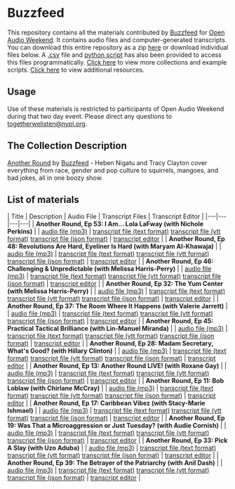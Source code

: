 # Buzzfeed

This repository contains all the materials contributed by [Buzzfeed](https://www.buzzfeed.com/audio) for [Open Audio Weekend](https://github.com/nypl-openaudio/start-here). It contains audio files and computer-generated transcripts. You can download this entire repository as a zip [here](https://s3.amazonaws.com/togetherwelisten.nypl.org/data/data-buzzfeed.zip) or download individual files below. A [.csv](https://github.com/nypl-openaudio/data-buzzfeed/blob/master/manifest.csv) file and [python script](https://github.com/nypl-openaudio/data-buzzfeed/blob/master/get_materials.py) has also been provided to access this files programmatically. [Click here](https://github.com/nypl-openaudio/start-here/materials) to view more collections and example scripts. [Click here](https://github.com/nypl-openaudio/start-here#resources) to view additional resources.

## Usage
Use of these materials is restricted to participants of Open Audio Weekend during that two day event. Please direct any questions to [togetherwelisten@nypl.org](mailto:togetherwelisten@nypl.org).

## The Collection Description
[Another Round](https://www.buzzfeed.com/anotherround) by [Buzzfeed](https://www.buzzfeed.com/) - Heben Nigatu and Tracy Clayton cover everything from race, gender and pop culture to squirrels, mangoes, and bad jokes, all in one boozy show.

## List of materials
| Title | Description | Audio File | Transcript Files | Transcript Editor |
|---|---|---|---|
| **Another Round, Ep 53: I Am... Lola LaFway (with Nichole Perkins)** |  | [audio file (mp3)](https://github.com/nypl-openaudio/data-buzzfeed/raw/master/audio/ep-53-i-am-lola-lafway.mp3) | [transcript file (text format)](https://github.com/nypl-openaudio/data-buzzfeed/raw/master/transcripts/text/ep-53-i-am-lola-lafway.text) [transcript file (vtt format)](https://github.com/nypl-openaudio/data-buzzfeed/raw/master/transcripts/vtt/ep-53-i-am-lola-lafway.vtt) [transcript file (json format)](https://github.com/nypl-openaudio/data-buzzfeed/raw/master/transcripts/json/ep-53-i-am-lola-lafway.json) | [transcript editor](https://opentranscript.herokuapp.com/transcripts/ep-53-i-am-lola-lafway) |
| **Another Round, Ep 48: Revolutions Are Hard, Eyeliner Is Hard (with Maryam Al-Khawaja)** |  | [audio file (mp3)](https://github.com/nypl-openaudio/data-buzzfeed/raw/master/audio/ep-48-revolutions-are-hard-eyeliner-is-hard.mp3) | [transcript file (text format)](https://github.com/nypl-openaudio/data-buzzfeed/raw/master/transcripts/text/ep-48-revolutions-are-hard-eyeliner-is-hard.text) [transcript file (vtt format)](https://github.com/nypl-openaudio/data-buzzfeed/raw/master/transcripts/vtt/ep-48-revolutions-are-hard-eyeliner-is-hard.vtt) [transcript file (json format)](https://github.com/nypl-openaudio/data-buzzfeed/raw/master/transcripts/json/ep-48-revolutions-are-hard-eyeliner-is-hard.json) | [transcript editor](https://opentranscript.herokuapp.com/transcripts/ep-48-revolutions-are-hard-eyeliner-is-hard) |
| **Another Round, Ep 46: Challenging & Unpredictable (with Melissa Harris-Perry)** |  | [audio file (mp3)](https://github.com/nypl-openaudio/data-buzzfeed/raw/master/audio/ep-46-challenging--unpredictable.mp3) | [transcript file (text format)](https://github.com/nypl-openaudio/data-buzzfeed/raw/master/transcripts/text/ep-46-challenging--unpredictable.text) [transcript file (vtt format)](https://github.com/nypl-openaudio/data-buzzfeed/raw/master/transcripts/vtt/ep-46-challenging--unpredictable.vtt) [transcript file (json format)](https://github.com/nypl-openaudio/data-buzzfeed/raw/master/transcripts/json/ep-46-challenging--unpredictable.json) | [transcript editor](https://opentranscript.herokuapp.com/transcripts/ep-46-challenging--unpredictable) |
| **Another Round, Ep 32: The Yum Center (with Melissa Harris-Perry)** |  | [audio file (mp3)](https://github.com/nypl-openaudio/data-buzzfeed/raw/master/audio/ep-32-the-yum-center.mp3) | [transcript file (text format)](https://github.com/nypl-openaudio/data-buzzfeed/raw/master/transcripts/text/ep-32-the-yum-center.text) [transcript file (vtt format)](https://github.com/nypl-openaudio/data-buzzfeed/raw/master/transcripts/vtt/ep-32-the-yum-center.vtt) [transcript file (json format)](https://github.com/nypl-openaudio/data-buzzfeed/raw/master/transcripts/json/ep-32-the-yum-center.json) | [transcript editor](https://opentranscript.herokuapp.com/transcripts/ep-32-the-yum-center) |
| **Another Round, Ep 37: The Room Where It Happens (with Valerie Jarrett)** |  | [audio file (mp3)](https://github.com/nypl-openaudio/data-buzzfeed/raw/master/audio/ep-37-the-room-where-it-happens.mp3) | [transcript file (text format)](https://github.com/nypl-openaudio/data-buzzfeed/raw/master/transcripts/text/ep-37-the-room-where-it-happens.text) [transcript file (vtt format)](https://github.com/nypl-openaudio/data-buzzfeed/raw/master/transcripts/vtt/ep-37-the-room-where-it-happens.vtt) [transcript file (json format)](https://github.com/nypl-openaudio/data-buzzfeed/raw/master/transcripts/json/ep-37-the-room-where-it-happens.json) | [transcript editor](https://opentranscript.herokuapp.com/transcripts/ep-37-the-room-where-it-happens) |
| **Another Round, Ep 45: Practical Tactical Brilliance (with Lin-Manuel Miranda)** |  | [audio file (mp3)](https://github.com/nypl-openaudio/data-buzzfeed/raw/master/audio/ep-45-practical-tactical-brilliance.mp3) | [transcript file (text format)](https://github.com/nypl-openaudio/data-buzzfeed/raw/master/transcripts/text/ep-45-practical-tactical-brilliance.text) [transcript file (vtt format)](https://github.com/nypl-openaudio/data-buzzfeed/raw/master/transcripts/vtt/ep-45-practical-tactical-brilliance.vtt) [transcript file (json format)](https://github.com/nypl-openaudio/data-buzzfeed/raw/master/transcripts/json/ep-45-practical-tactical-brilliance.json) | [transcript editor](https://opentranscript.herokuapp.com/transcripts/ep-45-practical-tactical-brilliance) |
| **Another Round, Ep 28: Madam Secretary, What's Good? (with Hillary Clinton)** |  | [audio file (mp3)](https://github.com/nypl-openaudio/data-buzzfeed/raw/master/audio/ep-28-madam-secretary-whats-good.mp3) | [transcript file (text format)](https://github.com/nypl-openaudio/data-buzzfeed/raw/master/transcripts/text/ep-28-madam-secretary-whats-good.text) [transcript file (vtt format)](https://github.com/nypl-openaudio/data-buzzfeed/raw/master/transcripts/vtt/ep-28-madam-secretary-whats-good.vtt) [transcript file (json format)](https://github.com/nypl-openaudio/data-buzzfeed/raw/master/transcripts/json/ep-28-madam-secretary-whats-good.json) | [transcript editor](https://opentranscript.herokuapp.com/transcripts/ep-28-madam-secretary-whats-good) |
| **Another Round, Ep 13: Another Round LIVE! (with Roxane Gay)** |  | [audio file (mp3)](https://github.com/nypl-openaudio/data-buzzfeed/raw/master/audio/ep-13-another-round-live.mp3) | [transcript file (text format)](https://github.com/nypl-openaudio/data-buzzfeed/raw/master/transcripts/text/ep-13-another-round-live.text) [transcript file (vtt format)](https://github.com/nypl-openaudio/data-buzzfeed/raw/master/transcripts/vtt/ep-13-another-round-live.vtt) [transcript file (json format)](https://github.com/nypl-openaudio/data-buzzfeed/raw/master/transcripts/json/ep-13-another-round-live.json) | [transcript editor](https://opentranscript.herokuapp.com/transcripts/ep-13-another-round-live) |
| **Another Round, Ep 11: Bob Loblaw (with Chirlane McCray)** |  | [audio file (mp3)](https://github.com/nypl-openaudio/data-buzzfeed/raw/master/audio/ep-11-bob-loblaw.mp3) | [transcript file (text format)](https://github.com/nypl-openaudio/data-buzzfeed/raw/master/transcripts/text/ep-11-bob-loblaw.text) [transcript file (vtt format)](https://github.com/nypl-openaudio/data-buzzfeed/raw/master/transcripts/vtt/ep-11-bob-loblaw.vtt) [transcript file (json format)](https://github.com/nypl-openaudio/data-buzzfeed/raw/master/transcripts/json/ep-11-bob-loblaw.json) | [transcript editor](https://opentranscript.herokuapp.com/transcripts/ep-11-bob-loblaw) |
| **Another Round, Ep 17: Caribbean Vibez (with Stacy-Marie Ishmael)** |  | [audio file (mp3)](https://github.com/nypl-openaudio/data-buzzfeed/raw/master/audio/ep-17-caribbean-vibez.mp3) | [transcript file (text format)](https://github.com/nypl-openaudio/data-buzzfeed/raw/master/transcripts/text/ep-17-caribbean-vibez.text) [transcript file (vtt format)](https://github.com/nypl-openaudio/data-buzzfeed/raw/master/transcripts/vtt/ep-17-caribbean-vibez.vtt) [transcript file (json format)](https://github.com/nypl-openaudio/data-buzzfeed/raw/master/transcripts/json/ep-17-caribbean-vibez.json) | [transcript editor](https://opentranscript.herokuapp.com/transcripts/ep-17-caribbean-vibez) |
| **Another Round, Ep 19: Was That a Microaggression or Just Tuesday? (with Audie Cornish)** |  | [audio file (mp3)](https://github.com/nypl-openaudio/data-buzzfeed/raw/master/audio/ep-19-was-that-a-microaggression-or-just-tuesday.mp3) | [transcript file (text format)](https://github.com/nypl-openaudio/data-buzzfeed/raw/master/transcripts/text/ep-19-was-that-a-microaggression-or-just-tuesday.text) [transcript file (vtt format)](https://github.com/nypl-openaudio/data-buzzfeed/raw/master/transcripts/vtt/ep-19-was-that-a-microaggression-or-just-tuesday.vtt) [transcript file (json format)](https://github.com/nypl-openaudio/data-buzzfeed/raw/master/transcripts/json/ep-19-was-that-a-microaggression-or-just-tuesday.json) | [transcript editor](https://opentranscript.herokuapp.com/transcripts/ep-19-was-that-a-microaggression-or-just-tuesday) |
| **Another Round, Ep 33: Pick A Slay (with Uzo Aduba)** |  | [audio file (mp3)](https://github.com/nypl-openaudio/data-buzzfeed/raw/master/audio/ep-33-pick-a-slay.mp3) | [transcript file (text format)](https://github.com/nypl-openaudio/data-buzzfeed/raw/master/transcripts/text/ep-33-pick-a-slay.text) [transcript file (vtt format)](https://github.com/nypl-openaudio/data-buzzfeed/raw/master/transcripts/vtt/ep-33-pick-a-slay.vtt) [transcript file (json format)](https://github.com/nypl-openaudio/data-buzzfeed/raw/master/transcripts/json/ep-33-pick-a-slay.json) | [transcript editor](https://opentranscript.herokuapp.com/transcripts/ep-33-pick-a-slay) |
| **Another Round, Ep 39: The Betrayer of the Patriarchy (with Anil Dash)** |  | [audio file (mp3)](https://github.com/nypl-openaudio/data-buzzfeed/raw/master/audio/ep-39-the-betrayer-of-the-patriarchy.mp3) | [transcript file (text format)](https://github.com/nypl-openaudio/data-buzzfeed/raw/master/transcripts/text/ep-39-the-betrayer-of-the-patriarchy.text) [transcript file (vtt format)](https://github.com/nypl-openaudio/data-buzzfeed/raw/master/transcripts/vtt/ep-39-the-betrayer-of-the-patriarchy.vtt) [transcript file (json format)](https://github.com/nypl-openaudio/data-buzzfeed/raw/master/transcripts/json/ep-39-the-betrayer-of-the-patriarchy.json) | [transcript editor](https://opentranscript.herokuapp.com/transcripts/ep-39-the-betrayer-of-the-patriarchy) |
